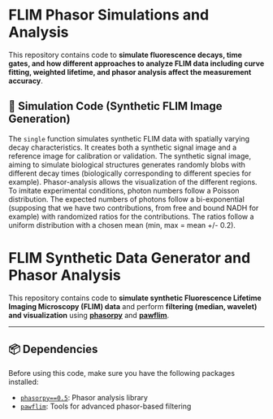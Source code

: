 # FLIM Phasor Simulations and Analysis 

This repository contains code to **simulate fluorescence decays, time gates, and how different approaches to analyze FLIM data including curve fitting, weighted lifetime, and phasor analysis affect the measurement accuracy**. 

## 🧪 Simulation Code (Synthetic FLIM Image Generation)

The `single` function simulates synthetic FLIM data with spatially varying decay characteristics. It creates both a synthetic signal image and a reference image for calibration or validation. The synthetic signal image, aiming to simulate biological structures generates randomly blobs with different decay times (biologically corresponding to different species for example). Phasor-analysis allows the visualization of the different regions. To imitate experimental conditions, photon numbers follow a Poisson distribution. The expected numbers of photons follow a bi-exponential (supposing that we have two contributions, from free and bound NADH for example) with randomized ratios for the contributions. The ratios follow a uniform distribution with a chosen mean (min, max = mean +/- 0.2).





# FLIM Synthetic Data Generator and Phasor Analysis

This repository contains code to **simulate synthetic Fluorescence Lifetime Imaging Microscopy (FLIM) data** and perform **filtering (median, wavelet) and visualization** using [**phasorpy**](https://www.phasorpy.org/docs/dev/release/#id1) and [**pawflim**](https://github.com/maurosilber/pawflim).

---

## 📦 Dependencies

Before using this code, make sure you have the following packages installed:

- [`phasorpy==0.5`](https://www.phasorpy.org/docs/dev/release/#id1): Phasor analysis library
- [`pawflim`](https://github.com/maurosilber/pawflim): Tools for advanced phasor-based filtering
